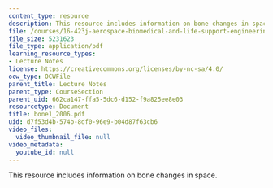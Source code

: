 ```yaml
---
content_type: resource
description: This resource includes information on bone changes in space.
file: /courses/16-423j-aerospace-biomedical-and-life-support-engineering-spring-2006/d7f53d4b574b8df096e9b04d87f63cb6_bone1_2006.pdf
file_size: 5231623
file_type: application/pdf
learning_resource_types:
- Lecture Notes
license: https://creativecommons.org/licenses/by-nc-sa/4.0/
ocw_type: OCWFile
parent_title: Lecture Notes
parent_type: CourseSection
parent_uid: 662ca147-ffa5-5dc6-d152-f9a825ee8e03
resourcetype: Document
title: bone1_2006.pdf
uid: d7f53d4b-574b-8df0-96e9-b04d87f63cb6
video_files:
  video_thumbnail_file: null
video_metadata:
  youtube_id: null
---
```

This resource includes information on bone changes in space.